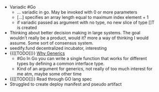- Variadic #Go
    - ... variadic in go. May be invoked with 0 or more parameters
    - [...] specifies an array length equal to maximum index element + 1
    - if variadic passed as argument with no type, no new slice of type []T is created
- Thinking about better decision making in large systems. The goal wouldn't really be a product, would it? more a way of thinking I would assume. Some sort of consensus system.
- seedify.fund decentralized incubator, interesting
- {{[[TODO]]}} [Why Generics](https://blog.golang.org/why-generics)
    - #Go In Go you can write a single function that works for different types by defining a common interface type.
    - Kind of an argument for generics, not really of too much interest for me atm, maybe some other time
- {{[[TODO]]}} Read through GO lang spec
- Struggled to create deploy manifest and pseudo artifact
